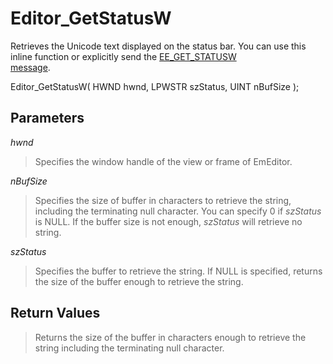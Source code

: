 # Editor\_GetStatusW

Retrieves the Unicode text displayed on the status bar. You can use this
inline function or explicitly send the [EE\_GET\_STATUSW \
message](../message/ee_get_statusw).

Editor\_GetStatusW( HWND hwnd, LPWSTR szStatus, UINT nBufSize );

## Parameters

_hwnd_

> Specifies the window handle of the view or frame of EmEditor.

_nBufSize_

> Specifies the size of buffer in characters to retrieve the string, including
> the terminating null character. You can specify 0 if _szStatus_ is
> NULL. If the buffer size is not enough, _szStatus_ will retrieve no
> string.

_szStatus_

> Specifies the buffer to retrieve the string. If NULL is specified, returns
> the size of the buffer enough to retrieve the string.

## Return Values

> Returns the size of the buffer in characters enough to retrieve the string
> including the terminating null character.

